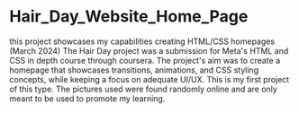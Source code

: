 # Hair_Day_Website_Home_Page

this project showcases my capabilities creating HTML/CSS homepages (March 2024)
The Hair Day project was a submission for Meta's HTML and CSS in depth course through coursera.
The project's aim was to create a homepage that showcases transitions, animations, and CSS styling concepts, while keeping a focus on adequate UI/UX. This is my first project of this type. The pictures used were found randomly online and are only meant to be used to promote my learning.
